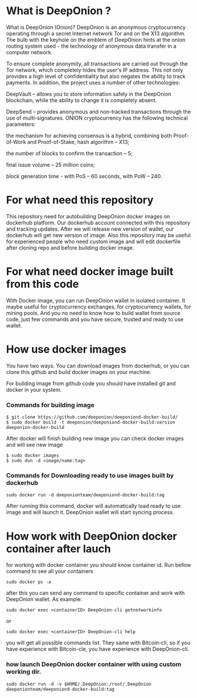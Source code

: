 # What is DeepOnion ?
What is DeepOnion (Onion)? DeepOnion is an anonymous cryptocurrency operating through a secret Internet network Tor and on the X13 algorithm. The bulb with the keyhole on the emblem of DeepOnion hints at the onion routing system used - the technology of anonymous data transfer in a computer network.

To ensure complete anonymity, all transactions are carried out through the Tor network, which completely hides the user's IP address. This not only provides a high level of confidentiality but also negates the ability to track payments. In addition, the project uses a number of other technologies:

DeepVault – allows you to store information safely in the DeepOnion blockchain, while the ability to change it is completely absent.

DeepSend – provides anonymous and non-tracked transactions through the use of multi-signatures. ONION cryptocurrency has the following technical parameters:

the mechanism for achieving consensus is a hybrid, combining both Proof-of-Work and Proof-of-Stake; hash algorithm – X13;

the number of blocks to confirm the transaction – 5;

final issue volume – 25 million coins;

block generation time - with PoS – 60 seconds, with PoW – 240.

# For what need this repository
This repository need for autobuilding DeepOnion docker images on dockerhub platform. Our dockerhub account connected with this repository and tracking updates. After we will release new version of wallet, our dockerhub will get new version of image.
Also this repository may be useful for experienced people who need custom image and will edit dockerfile after cloning repo and before building docker image.

# For what need docker image built from this code
With Docker image, you can run DeepOnion wallet in isolated container. It maybe useful for cryptocurrency exchanges, for cryptocurrency wallets, for mining pools. And you no need to know how to build wallet from source code, just few commands and you have secure, trusted and ready to use wallet.

# How use docker images
You have two ways. You can download images from dockerhub, or you can clone this github and build docker images on your machine.

For building image from github code you should have installed git and docker in your system.

### Commands for building image
    $ git clone https://github.com/deeponion/deeponiond-docker-build/
    $ sudo docker build -t deeponion/deeponiond-docker-build:version deeponion-docker-build
    
After docker will finish building new image you can check docker images and will see new image

    $ sudo docker images
    $ sudo dun -d <image/name:tag>

### Commands for Downloading ready to use images built by dockerhub

    sudo docker run -d deeponionteam/deeponiond-docker-build:tag
After running this command, docker will automatically load ready to use image and will launch it. DeepOnion wallet will start syncing process.

# How work with DeepOnion docker container after lauch
for working with docker container you should know container id. Run bellow command to see all your containers

    sudo docker ps -a
after this you can send any command to specific container and work with DeepOnion wallet. As example:

    sudo docker exec <containerID> DeepOnion-cli getnetworkinfo
or

    sudo docker exec <containerID> DeepOnion-cli help
you will get all possible commands list. They same with Bitcoin-cli, so if you have experience with Bitcoin-cle, you have experience with DeepOnion-cli.

### how launch DeepOnion docker container with using custom working dir.

    sudo docker run -d -v $HOME/.DeepOnion:/root/.DeepOnion deeponionteam/deeponiond-docker-build:tag



